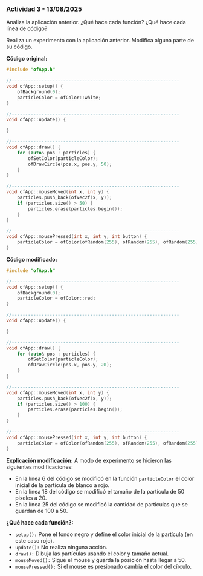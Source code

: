 ### Actividad 3 - 13/08/2025

Analiza la aplicación anterior. ¿Qué hace cada función? ¿Qué hace cada línea de código?

Realiza un experimento con la aplicación anterior. Modifica alguna parte de su código.

**Código original:**

```cpp
#include "ofApp.h"                                                 

//--------------------------------------------------------------
void ofApp::setup() {                                               
    ofBackground(0);
    particleColor = ofColor::white;
}

//--------------------------------------------------------------
void ofApp::update() {

}

//--------------------------------------------------------------
void ofApp::draw() {
    for (auto& pos : particles) {
        ofSetColor(particleColor);
        ofDrawCircle(pos.x, pos.y, 50);
    }
}

//--------------------------------------------------------------
void ofApp::mouseMoved(int x, int y) {
    particles.push_back(ofVec2f(x, y));
    if (particles.size() > 50) {
        particles.erase(particles.begin());
    }
}

//--------------------------------------------------------------
void ofApp::mousePressed(int x, int y, int button) {
    particleColor = ofColor(ofRandom(255), ofRandom(255), ofRandom(255));
}
```

**Código modificado:**
```cpp
#include "ofApp.h"                                                 

//--------------------------------------------------------------
void ofApp::setup() {                                               
    ofBackground(0);
    particleColor = ofColor::red;
}

//--------------------------------------------------------------
void ofApp::update() {

}

//--------------------------------------------------------------
void ofApp::draw() {
    for (auto& pos : particles) {
        ofSetColor(particleColor);
        ofDrawCircle(pos.x, pos.y, 20);
    }
}

//--------------------------------------------------------------
void ofApp::mouseMoved(int x, int y) {
    particles.push_back(ofVec2f(x, y));
    if (particles.size() > 100) {
        particles.erase(particles.begin());
    }
}

//--------------------------------------------------------------
void ofApp::mousePressed(int x, int y, int button) {
    particleColor = ofColor(ofRandom(255), ofRandom(255), ofRandom(255));
}
```

**Explicación modificación:** A modo de experimento se hicieron las siguientes modificaciones: 

- En la línea 6 del código se modificó en la función `particleColor` el color inicial de la partícula de blanco a rojo.
- En la línea 18 del código se modificó el tamaño de la partícula de 50 pixeles a 20.
- En la línea 25 del código se modificó la cantidad de partículas que se guardan de 100 a 50.

**¿Qué hace cada función?:**

- `setup():` Pone el fondo negro y define el color inicial de la partícula (en este caso rojo).
- `update():` No realiza ninguna acción.
- `draw():` Dibuja las partículas usando el color y tamaño actual.
- `mouseMoved():` Sigue el mouse y guarda la posición hasta llegar a 50.
- `mousePressed():` Si el mouse es presionado cambia el color del círculo.
